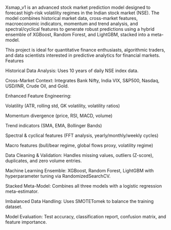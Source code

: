 Xsmap_v1 is an advanced stock market prediction model designed to forecast high-risk volatility regimes in the Indian stock market (NSE). The model combines historical market data, cross-market features, macroeconomic indicators, momentum and trend analysis, and spectral/cyclical features to generate robust predictions using a hybrid ensemble of XGBoost, Random Forest, and LightGBM, stacked into a meta-model.

This project is ideal for quantitative finance enthusiasts, algorithmic traders, and data scientists interested in predictive analytics for financial markets. 
Features

Historical Data Analysis: Uses 10 years of daily NSE index data.

Cross-Market Context: Integrates Bank Nifty, India VIX, S&P500, Nasdaq, USD/INR, Crude Oil, and Gold.

Enhanced Feature Engineering:

Volatility (ATR, rolling std, GK volatility, volatility ratios)

Momentum divergence (price, RSI, MACD, volume)

Trend indicators (SMA, EMA, Bollinger Bands)

Spectral & cyclical features (FFT analysis, yearly/monthly/weekly cycles)

Macro features (bull/bear regime, global flows proxy, volatility regime)

Data Cleaning & Validation: Handles missing values, outliers (Z-score), duplicates, and zero volume entries.

Machine Learning Ensemble: XGBoost, Random Forest, LightGBM with hyperparameter tuning via RandomizedSearchCV.

Stacked Meta-Model: Combines all three models with a logistic regression meta-estimator.

Imbalanced Data Handling: Uses SMOTETomek to balance the training dataset.

Model Evaluation: Test accuracy, classification report, confusion matrix, and feature importance.
